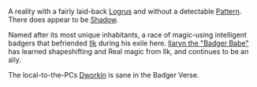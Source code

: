 A reality with a fairly laid-back [Logrus](TheLogrus) and without a detectable [Pattern](PrimalPattern).  There does appear to be [Shadow](ShadowPlaces).

Named after its most unique inhabitants, a race of magic-using intelligent badgers that befriended [Ilk](IlkandacianOfCara) during his exile here.  [Ilaryn the "Badger Babe"](BadgerBabeIlaryn) has learned shapeshifting and Real magic from Ilk, and continues to be an ally.

The local-to-the-PCs [Dworkin](DworkinOfAmber) is sane in the Badger Verse.
